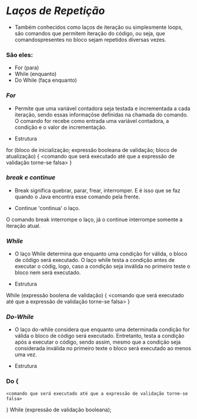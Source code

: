 # **_Laços de Repetição_**

- Também conhecidos como laços de iteração ou simplesmente loops, são comandos que permitem iteração do código, ou seja, que comandospresentes no bloco sejam repetidos diversas vezes.

### São eles:
- For (para)
- While (enquanto)
- Do While (faça enquanto)

### _For_

- Permite que uma variável contadora seja testada e incrementada a cada iteração, sendo essas informaçõse definidas na chamada do comando.
O comando for recebe como entrada uma variável contadora, a condição e o valor de incrementação.

- Estrutura 

for (bloco de inicialização; expressão booleana de validação; bloco de atualização) {
	<comando que será executado até que a expressão de validação torne-se falsa>
}

### _break e continue_

- Break significa quebrar, parar, frear, interromper. E é isso que se faz quando o Java encontra esse comando pela frente.

- Continue 'continua' o laço.

O comando break interrompe o laço, já o continue interrompe somente a iteração atual.


### _While_

- O laço While determina que enquanto uma condição for válida, o bloco de código será executado. O laço while testa a condição antes de executar o códig, logo, caso a condição seja inválida no primeiro teste o bloco nem será executado.

- Estrutura

While (expressão boolena de validação) {
	<comando que será executado até que a expressão de validação torne-se falsa>
}

### _Do-While_

- O laço do-while considera que enquanto uma determinada condição for válida o bloco de código será executado. Entretanto, testa a condição após a executar o código, sendo assim, mesmo que a condição seja considerada inválida no primeiro texte o bloco será executado ao menos uma vez.

- Estrutura

### Do {
	<comando que será executado até que a expressão de validação torne-se falsa>
} While (expressão de validação booleana);
